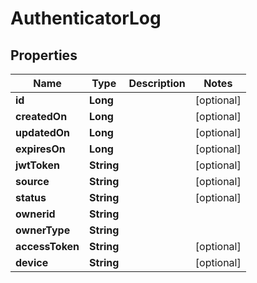
# AuthenticatorLog

## Properties
Name | Type | Description | Notes
------------ | ------------- | ------------- | -------------
**id** | **Long** |  |  [optional]
**createdOn** | **Long** |  |  [optional]
**updatedOn** | **Long** |  |  [optional]
**expiresOn** | **Long** |  |  [optional]
**jwtToken** | **String** |  |  [optional]
**source** | **String** |  |  [optional]
**status** | **String** |  |  [optional]
**ownerid** | **String** |  | 
**ownerType** | **String** |  | 
**accessToken** | **String** |  |  [optional]
**device** | **String** |  |  [optional]



